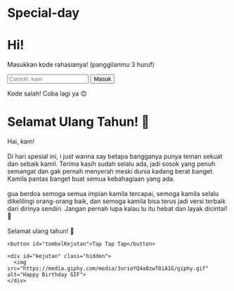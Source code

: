 # Special-day
<!-- index.html -->
<!DOCTYPE html>
<html lang="id">
<head>
  <meta charset="UTF-8">
  <meta name="viewport" content="width=device-width, initial-scale=1">
  <title>Selamat Ulang Tahun!</title>
  <link rel="stylesheet" href="style.css">
</head>
<body class="yellow-bg">
  <div class="container">
    <h1>Hi!</h1>
    <p>Masukkan kode rahasianya! (panggilanmu 3 huruf)</p>
    <input type="text" id="kode" placeholder="Contoh: kam">
    <button onclick="cekKode()">Masuk</button>
    <p id="error" class="error hidden">Kode salah! Coba lagi ya 😊</p>
  </div>

  <script>
    function cekKode() {
      const kode = document.getElementById("kode").value.toLowerCase();
      if (kode === "kam") {
        window.location.href = "halaman.html";
      } else {
        document.getElementById("error").classList.remove("hidden");
      }
    }
  </script>
</body>
</html>
<!-- halaman.html -->
<!DOCTYPE html>
<html lang="id">
<head>
  <meta charset="UTF-8">
  <meta name="viewport" content="width=device-width, initial-scale=1">
  <title>Ucapan Ulang Tahun</title>
  <link rel="stylesheet" href="style.css">
</head>
<body class="yellow-bg">
  <audio id="song" autoplay loop hidden>
    <source src="song.mp3" type="audio/mpeg">
    Browsermu tidak mendukung audio.
  </audio>

  <div class="container">
    <h1>Selamat Ulang Tahun! 🎉</h1>
    <p class="message">
      Hai, kam!<br><br>
      Di hari spesial ini, i just wanna say betapa bangganya punya teman sekuat dan sebaik kamil. Terima kasih sudah selalu ada, jadi sosok yang penuh semangat dan gak pernah menyerah meski dunia kadang berat banget. Kamila pantas banget buat semua kebahagiaan yang ada.<br><br>
      gua berdoa semoga semua impian kamila tercapai, semoga kamila selalu dikelilingi orang-orang baik, dan semoga kamila bisa terus jadi versi terbaik dari dirinya sendiri. Jangan pernah lupa kalau lu itu hebat dan layak dicintai! 💛<br><br>
      Selamat ulang tahun! 🎂
    </p>

    <button id="tombolKejutan">Tap Tap Tap</button>

    <div id="kejutan" class="hidden">
      <img src="https://media.giphy.com/media/3orieYQ4a8zwT8iA1G/giphy.gif" alt="Happy Birthday GIF">
    </div>
  </div>

  <script src="script.js"></script>
</body>
</html>

